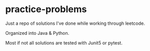 # practice-problems

Just a repo of solutions I've done while working through leetcode.

Organized into Java & Python.

Most if not all solutions are tested with Junit5 or pytest.
